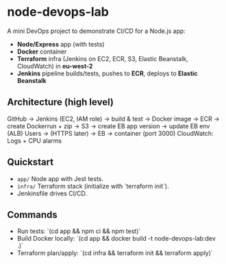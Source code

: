 # node-devops-lab

A mini DevOps project to demonstrate CI/CD for a Node.js app:
- **Node/Express** app (with tests)
- **Docker** container
- **Terraform** infra (Jenkins on EC2, ECR, S3, Elastic Beanstalk, CloudWatch) in **eu-west-2**
- **Jenkins** pipeline builds/tests, pushes to **ECR**, deploys to **Elastic Beanstalk**

## Architecture (high level)
GitHub → Jenkins (EC2, IAM role)
      → build & test → Docker image → ECR
      → create Dockerrun + zip → S3
      → create EB app version → update EB env (ALB)
Users → (HTTPS later) → EB → container (port 3000)
CloudWatch: Logs + CPU alarms

## Quickstart
- `app/` Node app with Jest tests.
- `infra/` Terraform stack (initialize with \`terraform init\`).
- Jenkinsfile drives CI/CD.

## Commands
- Run tests: \`(cd app && npm ci && npm test)\`
- Build Docker locally: \`(cd app && docker build -t node-devops-lab:dev .)\`
- Terraform plan/apply: \`(cd infra && terraform init && terraform apply)\`
